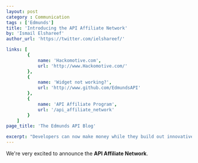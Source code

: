 ```yaml
---
layout: post
category : Communication
tags : ['Edmunds']
title: 'Introducing the API Affiliate Network'
by: 'Ismail Elshareef'
author_url: 'https://twitter.com/ielshareef/'

links: [
		{
			name: 'Hackomotive.com',
			url: 'http://www.Hackomotive.com/'
		},
		{
			name: 'Widget not working?',
			url: 'http://www.github.com/EdmundsAPI'
		},
		{
			name: 'API Affiliate Program',
			url: '/api_affiliate_network'
		}
	]
page_title: 'The Edmunds API Blog'

excerpt: "Developers can now make money while they build out innovative automotive solutions."
---
```


We're very excited to announce the **API Affiliate Network**.